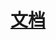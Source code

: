<!--
 * @Author: Wanko
 * @Date: 2022-05-31 17:19:10
 * @LastEditors: Wanko
 * @LastEditTime: 2023-02-16 20:10:31
 * @Description: 
-->
# [文档](https://www.wolai.com/rFLraPf19XSSbggNnt3uCk)
